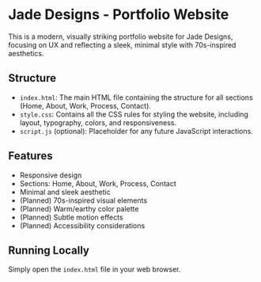 # Jade Designs - Portfolio Website

This is a modern, visually striking portfolio website for Jade Designs, focusing on UX and reflecting a sleek, minimal style with 70s-inspired aesthetics.

## Structure

- `index.html`: The main HTML file containing the structure for all sections (Home, About, Work, Process, Contact).
- `style.css`: Contains all the CSS rules for styling the website, including layout, typography, colors, and responsiveness.
- `script.js` (optional): Placeholder for any future JavaScript interactions.

## Features

- Responsive design
- Sections: Home, About, Work, Process, Contact
- Minimal and sleek aesthetic
- (Planned) 70s-inspired visual elements
- (Planned) Warm/earthy color palette
- (Planned) Subtle motion effects
- (Planned) Accessibility considerations

## Running Locally

Simply open the `index.html` file in your web browser. 